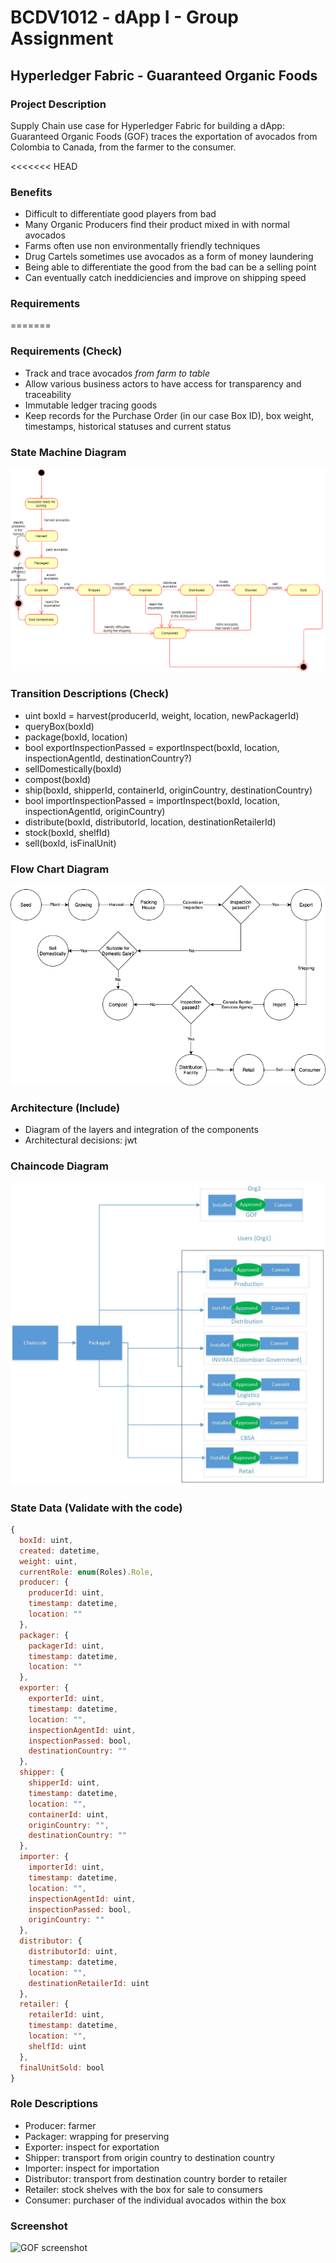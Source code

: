 # BCDV1012 - dApp I - Group Assignment

## Hyperledger Fabric - Guaranteed Organic Foods

### Project Description
Supply Chain use case for Hyperledger Fabric for building a dApp: Guaranteed Organic Foods (GOF) traces the exportation of avocados from Colombia to Canada, from the farmer to the consumer.

<<<<<<< HEAD
### Benefits
- Difficult to differentiate good players from bad
- Many Organic Producers find their product mixed in with normal avocados
- Farms often use non environmentally friendly techniques
- Drug Cartels sometimes use avocados as a form of money laundering 
- Being able to differentiate the good from the bad can be a selling point
- Can eventually catch ineddiciencies and improve on shipping speed  


### Requirements
=======
### Requirements (Check)

- Track and trace avocados _from farm to table_
- Allow various business actors to have access for transparency and traceability
- Immutable ledger tracing goods
- Keep records for the Purchase Order (in our case Box ID), box weight, timestamps, historical statuses and current status

### State Machine Diagram
![GOF state diagram](https://github.com/undermethod/GuaranteedOrganicFoodsHLF/blob/main/documents/GOF%20state%20diagram.png?raw=true)

### Transition Descriptions (Check)
- uint boxId = harvest(producerId, weight, location, newPackagerId)
- queryBox(boxId)
- package(boxId, location)
- bool exportInspectionPassed = exportInspect(boxId, location, inspectionAgentId, destinationCountry?)
- sellDomestically(boxId)
- compost(boxId)
- ship(boxId, shipperId, containerId, originCountry, destinationCountry)
- bool importInspectionPassed = importInspect(boxId, location, inspectionAgentId, originCountry)
- distribute(boxId, distributorId, location, destinationRetailerId)
- stock(boxId, shelfId)
- sell(boxId, isFinalUnit)

### Flow Chart Diagram
![GOF flow chart](https://github.com/undermethod/GuaranteedOrganicFoodsHLF/blob/main/documents/GOF%20flow%20chart%20model.png?raw=true)

### Architecture (Include)
- Diagram of the layers and integration of the components
- Architectural decisions: jwt

### Chaincode Diagram
![GOF Chaincode](https://github.com/undermethod/GuaranteedOrganicFoodsHLF/blob/de6093b1f429bd2f9f794c9a36fe766ca6a76996/documents/Chaincde%20diagram.jpg?raw=true)

### State Data (Validate with the code)
```javascript
{
  boxId: uint,
  created: datetime,
  weight: uint,
  currentRole: enum(Roles).Role,
  producer: {
    producerId: uint,
    timestamp: datetime,
    location: ""
  },
  packager: {
    packagerId: uint,
    timestamp: datetime,
    location: ""
  },
  exporter: {
    exporterId: uint,
    timestamp: datetime,
    location: "",
    inspectionAgentId: uint,
    inspectionPassed: bool,
    destinationCountry: ""
  },
  shipper: {
    shipperId: uint,
    timestamp: datetime,
    location: "",
    containerId: uint,
    originCountry: "",
    destinationCountry: ""
  },
  importer: {
    importerId: uint,
    timestamp: datetime,
    location: "",
    inspectionAgentId: uint,
    inspectionPassed: bool,
    originCountry: ""
  },
  distributor: {
    distributorId: uint,
    timestamp: datetime,
    location: "",
    destinationRetailerId: uint
  },
  retailer: {
    retailerId: uint,
    timestamp: datetime,
    location: "",
    shelfId: uint
  },
  finalUnitSold: bool
}
```

### Role Descriptions
- Producer: farmer
- Packager: wrapping for preserving
- Exporter: inspect for exportation
- Shipper: transport from origin country to destination country
- Importer: inspect for importation
- Distributor: transport from destination country border to retailer
- Retailer: stock shelves with the box for sale to consumers
- Consumer: purchaser of the individual avocados within the box

### Screenshot
![GOF screenshot](https://github.com/undermethod/GuaranteedOrganicFoodsHLF/blob/main/documents/GOF%20screenshot.png?raw=true)
